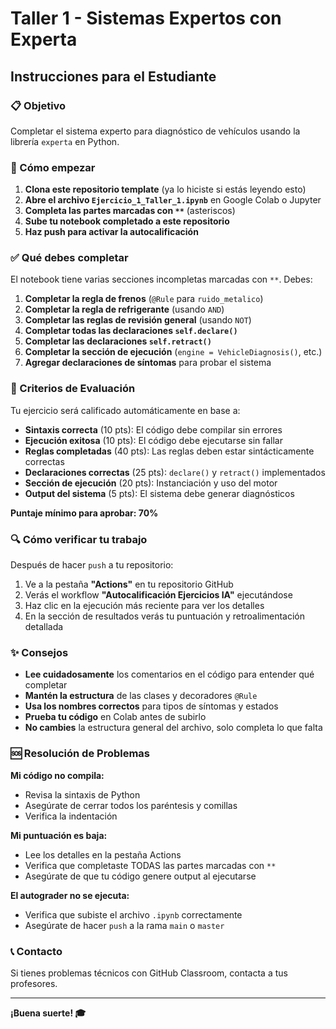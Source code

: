 # Taller 1 - Sistemas Expertos con Experta

## Instrucciones para el Estudiante

### 📋 Objetivo
Completar el sistema experto para diagnóstico de vehículos usando la librería `experta` en Python.

### 🚀 Cómo empezar

1. **Clona este repositorio template** (ya lo hiciste si estás leyendo esto)
2. **Abre el archivo `Ejercicio_1_Taller_1.ipynb`** en Google Colab o Jupyter
3. **Completa las partes marcadas con `**`** (asteriscos)
4. **Sube tu notebook completado a este repositorio**
5. **Haz push para activar la autocalificación**

### ✅ Qué debes completar

El notebook tiene varias secciones incompletas marcadas con `**`. Debes:

1. **Completar la regla de frenos** (`@Rule` para `ruido_metalico`)
2. **Completar la regla de refrigerante** (usando `AND`)
3. **Completar las reglas de revisión general** (usando `NOT`)
4. **Completar todas las declaraciones `self.declare()`**
5. **Completar las declaraciones `self.retract()`**
6. **Completar la sección de ejecución** (`engine = VehicleDiagnosis()`, etc.)
7. **Agregar declaraciones de síntomas** para probar el sistema

### 🎯 Criterios de Evaluación

Tu ejercicio será calificado automáticamente en base a:

- **Sintaxis correcta** (10 pts): El código debe compilar sin errores
- **Ejecución exitosa** (10 pts): El código debe ejecutarse sin fallar
- **Reglas completadas** (40 pts): Las reglas deben estar sintácticamente correctas
- **Declaraciones correctas** (25 pts): `declare()` y `retract()` implementados
- **Sección de ejecución** (20 pts): Instanciación y uso del motor
- **Output del sistema** (5 pts): El sistema debe generar diagnósticos

**Puntaje mínimo para aprobar: 70%**

### 🔍 Cómo verificar tu trabajo

Después de hacer `push` a tu repositorio:

1. Ve a la pestaña **"Actions"** en tu repositorio GitHub
2. Verás el workflow **"Autocalificación Ejercicios IA"** ejecutándose
3. Haz clic en la ejecución más reciente para ver los detalles
4. En la sección de resultados verás tu puntuación y retroalimentación detallada

### ✨ Consejos

- **Lee cuidadosamente** los comentarios en el código para entender qué completar
- **Mantén la estructura** de las clases y decoradores `@Rule`
- **Usa los nombres correctos** para tipos de síntomas y estados
- **Prueba tu código** en Colab antes de subirlo
- **No cambies** la estructura general del archivo, solo completa lo que falta

### 🆘 Resolución de Problemas

**Mi código no compila:**
- Revisa la sintaxis de Python
- Asegúrate de cerrar todos los paréntesis y comillas
- Verifica la indentación

**Mi puntuación es baja:**
- Lee los detalles en la pestaña Actions
- Verifica que completaste TODAS las partes marcadas con `**`
- Asegúrate de que tu código genere output al ejecutarse

**El autograder no se ejecuta:**
- Verifica que subiste el archivo `.ipynb` correctamente
- Asegúrate de hacer `push` a la rama `main` o `master`

### 📞 Contacto
Si tienes problemas técnicos con GitHub Classroom, contacta a tus profesores.

---
**¡Buena suerte! 🎓**
